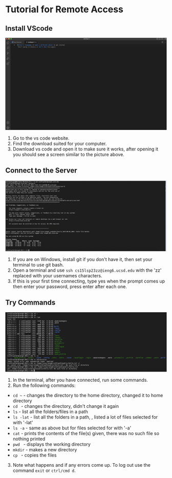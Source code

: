 # Tutorial for Remote Access

## Install VScode

![Image](vscodeopen.png)

1. Go to the vs code website.
2. Find the download suited for your computer.
3. Download vs code and open it to make sure it works, after opening it you should see a screen similar to the picture above.

## Connect to the Server

![Image](access.png)

1. If you are on Windows, install git if you don't have it, then set your terminal to use git bash.
2. Open a terminal and use `ssh cs15lsp23zz@ieng6.ucsd.edu` with the 'zz' replaced with your usernames characters.
3. If this is your first time connecting, type yes when the prompt comes up then enter your password, press enter after each one.

## Try Commands 

![Image](commands.png)

1. In the terminal, after you have connected, run some commands. 
2. Run the following commands:
 - `cd ~` - changes the directory to the home directory,  changed it to home directory
 - `cd ` - changes the directory, didn't change it again
 - `ls` - list all the folders/files in a path
 - `ls -lat` - list all the folders in a path, , listed a lot of files selected for with '-lat'
 - `ls -a` - same as above but for files selected for with '-a'
 - `cat` - prints the contents of the file(s) given, there was no such file so nothing printed
 - `pwd ` - displays the working directory
 - `mkdir` - makes a new directory
 - `cp ` - copies the files
3. Note what happens and if any errors come up. To log out use the command `exit` or `ctrl/cmd d`.

